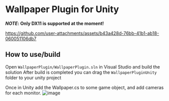 # Wallpaper Plugin for Unity
***NOTE*: Only DX11 is supported at the moment!**

https://github.com/user-attachments/assets/b43a428d-76bb-41b1-ab18-060051106db7

## How to use/build
Open `WallpaperPlugin/WallpaperPlugin.sln` in Visual Studio and build the solution
After build is completed you can drag the `WallpaperPluginUnity` folder to your unity project

Once in Unity add the Wallpaper.cs to some game object, and add cameras for each monitor.
![image](https://github.com/user-attachments/assets/87327cfe-bb59-4785-9c42-b8f442f73966)
